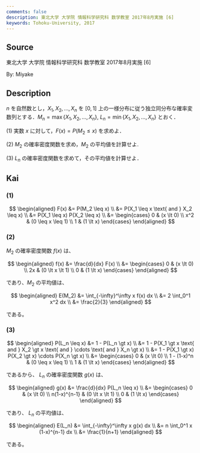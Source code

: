 ```yaml
---
comments: false
description: 東北大学 大学院 情報科学研究科 数学教室 2017年8月実施 [6]
keywords: Tohoku-University, 2017
---
```


## **Source**
東北大学 大学院 情報科学研究科 数学教室 2017年8月実施 \[6\]

By: Miyake

## **Description**
$n$ を自然数とし，$X_1, X_2, \ldots, X_n$ を $[0,1]$ 上の一様分布に従う独立同分布な確率変数列とする．$M_n = \max \{X_1, X_2, \ldots, X_n \}$, $L_n = \min \{X_1, X_2, \ldots, X_n \}$ とおく．

(1) 実数 $x$ に対して，$F(x)=P(M_2 \le x)$ を求めよ．

(2) $M_2$ の確率密度関数を求め，$M_2$ の平均値を計算せよ.

(3) $L_n$ の確率密度関数を求めて，その平均値を計算せよ．

## **Kai**
### (1)

$$
\begin{aligned}
F(x)
&=
P(M_2 \leq x)
\\
&=
P(X_1 \leq x \text{ and } X_2 \leq x)
\\
&=
P(X_1 \leq x) P(X_2 \leq x)
\\
&=
\begin{cases}
0   & (x \lt 0) \\
x^2 & (0 \leq x \leq 1) \\
1   & (1 \lt x)
\end{cases}
\end{aligned}
$$

### (2)
$M_2$ の確率密度関数 $f(x)$ は、

$$
\begin{aligned}
f(x)
&=
\frac{d}{dx} F(x)
\\
&=
\begin{cases}
0   & (x \lt 0) \\
2x  & (0 \lt x \lt 1) \\
0   & (1 \lt x)
\end{cases}
\end{aligned}
$$

であり、$M_2$ の平均値は、

$$
\begin{aligned}
E(M_2)
&=
\int_{-\infty}^\infty x f(x) dx
\\
&=
2 \int_0^1 x^2 dx
\\
&=
\frac{2}{3}
\end{aligned}
$$

である。

### (3)

$$
\begin{aligned}
P(L_n \leq x)
&=
1 - P(L_n \gt x)
\\
&=
1 - P(X_1 \gt x \text{ and } X_2 \gt x \text{ and } \cdots
\text{ and } X_n \gt x)
\\
&=
1 - P(X_1 \gt x) P(X_2 \gt x) \cdots P(X_n \gt x)
\\
&=
\begin{cases}
0   & (x \lt 0) \\
1 - (1-x)^n & (0 \leq x \leq 1) \\
1   & (1 \lt x)
\end{cases}
\end{aligned}
$$

であるから、 $L_n$ の確率密度関数 $g(x)$ は、

$$
\begin{aligned}
g(x)
&=
\frac{d}{dx} P(L_n \leq x)
\\
&=
\begin{cases}
0   & (x \lt 0) \\
n(1-x)^{n-1}  & (0 \lt x \lt 1) \\
0   & (1 \lt x)
\end{cases}
\end{aligned}
$$

であり、 $L_n$ の平均値は、

$$
\begin{aligned}
E(L_n)
&=
\int_{-\infty}^\infty x g(x) dx
\\
&=
n \int_0^1 x (1-x)^{n-1} dx
\\
&=
\frac{1}{n+1}
\end{aligned}
$$

である。